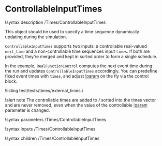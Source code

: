 # ControllableInputTimes

!syntax description /Times/ControllableInputTimes

This object should be used to specify a time sequence dynamically updating during the simulation.


`ControllableInputTimes` supports two inputs: a controllable real-valued `next_time` and a non-controllable time sequences input `times`. If both are provided, they’re merged and kept in sorted order to form a single schedule.

In the example, `RealFunctionControl` computes the next event time during the run and updates `ControllableInputTimes` accordingly. You can predefine fixed event times with `times`, and adjust [!param](/Times/ControllableInputTimes/next_time) on the fly via the control block.

!listing test/tests/times/external_times.i

!alert note
The controllable times are added to / sorted into the times vector and are never removed, even when the value of the controllable [!param](/Times/ControllableInputTimes/next_time) parameter is changed.


!syntax parameters /Times/ControllableInputTimes

!syntax inputs /Times/ControllableInputTimes

!syntax children /Times/ControllableInputTimes

